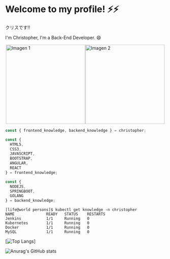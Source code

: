 
<!--
**Chris4589/Chris4589** is a ✨ _special_ ✨ repository because its `README.md` (this file) appears on your GitHub profile.

Here are some ideas to get you started:

- 🔭 I’m currently working on ...
- 🌱 I’m currently learning ...
- 👯 I’m looking to collaborate on ...
- 🤔 I’m looking for help with ...
- 💬 Ask me about ...
- 📫 How to reach me: ...
- 😄 Pronouns: ...
- ⚡ Fun fact: ...
-->
# Welcome to my profile! ⚡⚡

クリスです!!

I'm Christopher, I'm a Back-End Developer. 😄

<div style="display: flex; justify-content: center;">
  <a href="https://www.credly.com/badges/190b8dd6-a5aa-44c7-b920-7cc7ce1b318d/linked_in">
    <img src="https://images.credly.com/images/00634f82-b07f-4bbd-a6bb-53de397fc3a6/linkedin_thumb_image.png" alt="Imagen 1" width="250" height="250" />
  </a>
  <a href="https://www.credly.com/badges/e8a90bc6-8c05-4562-9867-9495085c1d32/linked_in_profile">
    <img src="https://images.credly.com/images/b9feab85-1a43-4f6c-99a5-631b88d5461b/linkedin_thumb_image.png" alt="Imagen 2" width="250" height="250" />
  </a>
</div>

```typescript
const { frontend_knowledge, backend_knowledge } = christopher;
```

```js
const {
  HTML5,
  CSS3,
  JAVASCRIPT,
  BOOTSTRAP,
  ANGULAR,
  REACT
} = frontend_knowledge;
```

```js
const {
  NODEJS,
  SPRINGBOOT,
  GOLANG
} = backend_knowledge;
```

```code
[life@world persons]$ kubectl get knowledge -n christopher
NAME              READY   STATUS    RESTARTS  
Jenkins           1/1     Running   0          
Kubernetes        1/1     Running   0          
Docker            1/1     Running   0     
MySQL             1/1     Running   0        

```

[![Top Langs](https://github-readme-stats.vercel.app/api/top-langs/?username=Chris4589&theme=radical&count_private=true)]

![Anurag's GitHub stats](https://github-readme-stats.vercel.app/api?username=Chris4589&theme=radical&count_private=true)

